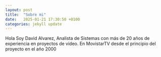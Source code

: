 ```yaml
---
layout: post
title:  "Sobre mi"
date:   2025-01-21 17:30:50 +0100
categories: jekyll update
---
```

Hola 
Soy David Alvarez, Analista de Sistemas con más de 20 años de experiencia en proyectos de video. En MovistarTV desde el principio del proyecto en el año 2000


